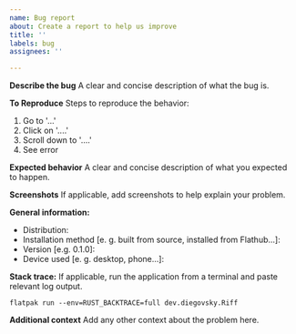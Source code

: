 ```yaml
---
name: Bug report
about: Create a report to help us improve
title: ''
labels: bug
assignees: ''

---
```


**Describe the bug**
A clear and concise description of what the bug is.

**To Reproduce**
Steps to reproduce the behavior:
1. Go to '...'
2. Click on '....'
3. Scroll down to '....'
4. See error

**Expected behavior**
A clear and concise description of what you expected to happen.

**Screenshots**
If applicable, add screenshots to help explain your problem.

**General information:**
 - Distribution:
 - Installation method [e. g. built from source, installed from Flathub...]:
 - Version [e.g. 0.1.0]:
 - Device used [e. g. desktop, phone...]:

**Stack trace:**
If applicable, run the application from a terminal and paste relevant log output.
```
flatpak run --env=RUST_BACKTRACE=full dev.diegovsky.Riff
```

**Additional context**
Add any other context about the problem here.
